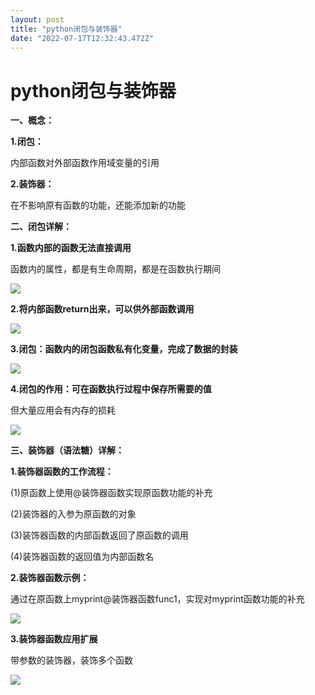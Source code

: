 ```yaml
---
layout: post
title: "python闭包与装饰器"
date: "2022-07-17T12:32:43.472Z"
---
```

python闭包与装饰器
============

**一、概念：**

**1.闭包：**

内部函数对外部函数作用域变量的引用

**2.装饰器：**

在不影响原有函数的功能，还能添加新的功能

**二、闭包详解：**

**1.函数内部的函数无法直接调用**

函数内的属性，都是有生命周期，都是在函数执行期间

![](https://img2022.cnblogs.com/blog/1767782/202207/1767782-20220717195855276-925340337.png)

**2.将内部函数return出来，可以供外部函数调用**

**![](https://img2022.cnblogs.com/blog/1767782/202207/1767782-20220717195855286-196852510.png)**

**3.闭包：函数内的闭包函数私有化变量，完成了数据的封装**

**![](https://img2022.cnblogs.com/blog/1767782/202207/1767782-20220717195855289-868513030.png)**

**4.闭包的作用：可在函数执行过程中保存所需要的值**

但大量应用会有内存的损耗

![](https://img2022.cnblogs.com/blog/1767782/202207/1767782-20220717195855280-501124494.png)

**三、装饰器（语法糖）详解：**

**1.装饰器函数的工作流程：**

(1)原函数上使用@装饰器函数实现原函数功能的补充

(2)装饰器的入参为原函数的对象

(3)装饰器函数的内部函数返回了原函数的调用

(4)装饰器函数的返回值为内部函数名

**2.装饰器函数示例：**

通过在原函数上myprint@装饰器函数func1，实现对myprint函数功能的补充

![](https://img2022.cnblogs.com/blog/1767782/202207/1767782-20220717195855368-1809846582.png)

**3.装饰器函数应用扩展**

带参数的装饰器，装饰多个函数

![](https://img2022.cnblogs.com/blog/1767782/202207/1767782-20220717195855299-719151007.png)